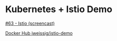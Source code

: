 # Kubernetes + Istio Demo

[#63 - Istio (screencast)](https://sysadmincasts.com/episodes/63-istio)

[Docker Hub jweissig/istio-demo](https://hub.docker.com/r/jweissig/istio-demo)
